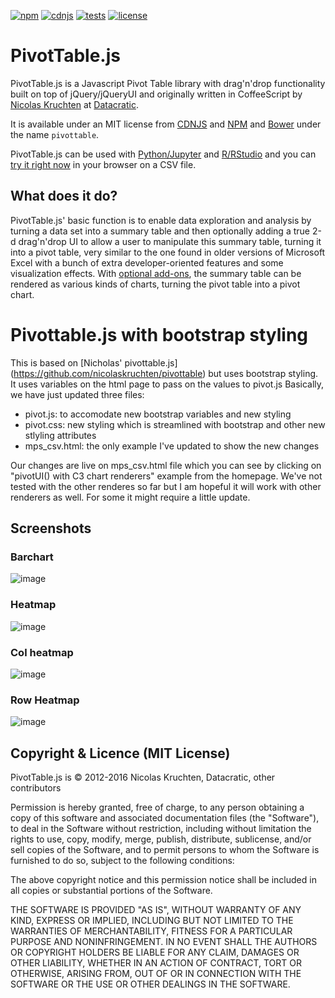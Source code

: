 [![npm](http://nicolas.kruchten.com/pivottable/images/npm.svg)](https://www.npmjs.com/package/pivottable) [![cdnjs](http://nicolas.kruchten.com/pivottable/images/cdnjs.svg)](https://cdnjs.com/libraries/pivottable) [![tests](http://nicolas.kruchten.com/pivottable/images/tests.svg)](http://nicolas.kruchten.com/pivottable/tests/) [![license](http://nicolas.kruchten.com/pivottable/images/license.svg)](https://github.com/nicolaskruchten/pivottable/blob/master/LICENSE.md)


# PivotTable.js

PivotTable.js is a Javascript Pivot Table library with drag'n'drop functionality built on top of jQuery/jQueryUI and originally written in CoffeeScript by [Nicolas Kruchten](http://nicolas.kruchten.com) at [Datacratic](http://datacratic.com). 

It is available under an MIT license from [CDNJS](https://cdnjs.com/libraries/pivottable) and [NPM](https://www.npmjs.com/package/pivottable) and [Bower](http://bower.io/) under the name `pivottable`.

PivotTable.js can be used with [Python/Jupyter](https://pypi.python.org/pypi/pivottablejs) and [R/RStudio](https://github.com/smartinsightsfromdata/rpivotTable) and you can [try it right now](http://nicolas.kruchten.com/pivottable/examples/local.html) in your browser on a CSV file.

## What does it do?

PivotTable.js' basic function is to enable data exploration and analysis by turning a data set into a summary table and then optionally adding a true 2-d drag'n'drop UI to allow a user to manipulate this summary table, turning it into a pivot table, very similar to the one found in older versions of Microsoft Excel with a bunch of extra developer-oriented features and some visualization effects. With [optional add-ons](https://github.com/nicolaskruchten/pivottable/wiki/Optional-Extra-Renderers), the summary table can be rendered as various kinds of charts, turning the pivot table into a pivot chart.

# Pivottable.js with bootstrap styling

This is based on [Nicholas' pivottable.js] (https://github.com/nicolaskruchten/pivottable) but uses bootstrap styling. It uses variables on the html page to pass on the values to pivot.js
Basically, we have just updated three files:
* pivot.js: to accomodate new bootstrap variables and new styling
* pivot.css: new styling which is streamlined with bootstrap and other new stlyling attributes
* mps_csv.html: the only example I've updated to show the new changes

Our changes are live on mps_csv.html file which you can see by clicking on "pivotUI() with C3 chart renderers" example from the homepage. We've not tested with the other renderes so far but I am hopeful it will work with other renderers as well. For some it might require a little update.

## Screenshots

### Barchart
![image](https://cloud.githubusercontent.com/assets/6144048/17784836/09db8b8c-654c-11e6-8da0-8e755bba63e3.PNG)

### Heatmap
![image](https://cloud.githubusercontent.com/assets/6144048/17784838/09ee03a2-654c-11e6-90d0-e21ee7fd7eb9.PNG)

### Col heatmap
![image](https://cloud.githubusercontent.com/assets/6144048/17784837/09e3cb26-654c-11e6-895e-0d2a5f47bad9.PNG)

### Row Heatmap
![image](https://cloud.githubusercontent.com/assets/6144048/17784839/09eeb158-654c-11e6-8b93-5690214b1231.PNG)

## Copyright & Licence (MIT License)

PivotTable.js is © 2012-2016 Nicolas Kruchten, Datacratic, other contributors

Permission is hereby granted, free of charge, to any person obtaining a copy of this software and associated documentation files (the "Software"), to deal in the Software without restriction, including without limitation the rights to use, copy, modify, merge, publish, distribute, sublicense, and/or sell copies of the Software, and to permit persons to whom the Software is furnished to do so, subject to the following conditions:

The above copyright notice and this permission notice shall be included in all copies or substantial portions of the Software.

THE SOFTWARE IS PROVIDED "AS IS", WITHOUT WARRANTY OF ANY KIND, EXPRESS OR IMPLIED, INCLUDING BUT NOT LIMITED TO THE WARRANTIES OF MERCHANTABILITY, FITNESS FOR A PARTICULAR PURPOSE AND NONINFRINGEMENT. IN NO EVENT SHALL THE AUTHORS OR COPYRIGHT HOLDERS BE LIABLE FOR ANY CLAIM, DAMAGES OR OTHER LIABILITY, WHETHER IN AN ACTION OF CONTRACT, TORT OR OTHERWISE, ARISING FROM, OUT OF OR IN CONNECTION WITH THE SOFTWARE OR THE USE OR OTHER DEALINGS IN THE SOFTWARE.
